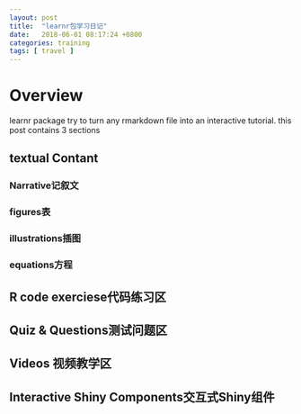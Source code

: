 ```yaml
---
layout: post
title:  "learnr包学习日记"
date:   2018-06-01 08:17:24 +0800
categories: training
tags: [ travel ]
---
```

# Overview
learnr package try to turn any rmarkdown file into an interactive tutorial.
this post contains 3 sections

## textual Contant

### Narrative记叙文

### figures表

### illustrations插图

### equations方程

## R code exerciese代码练习区

## Quiz & Questions测试问题区

## Videos 视频教学区

## Interactive Shiny Components交互式Shiny组件

